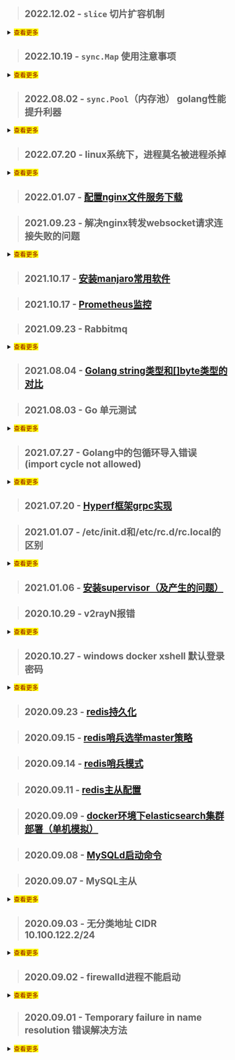 <!--
// 内容折叠显示
<details>
    <summary><mark><font color=darkred>查看更多</font></mark></summary>
    ...内容...    
</details>
-->

> ## 2022.12.02 - `slice` 切片扩容机制
<details>
    <summary><mark><font color=darkred>查看更多</font></mark></summary>
    
```
    
// 少于1024双倍扩容
// 大于1024
    (长度)*(1.25倍扩容，批量append时不乘该值)*(元素类型大小，如int64为8byte)
    然后去内存分配表(runtime/sizeclasses.go)查找大于并且最接近的内存增长分配值
    内存增长分配值/类型大小=容量
    
//一个一个append
  // 1024 * 1.25 * 4 = 5120 查表 5376/4 = 1344
  // 1024 * 1.25 * 8 = 10240 查表 10240/8 = 1280
    
//批量append
  // 1025 * 8 = 8200 查表 9472/8 = 1184
   
```
    
</details>

> ## 2022.10.19 - `sync.Map` 使用注意事项
<details>
    <summary><mark><font color=darkred>查看更多</font></mark></summary>

> 介绍

- 一句话总结：`为并发安全而生的map类型（原生map不支持并发读写）`
    ```
    sync.Map类似于一个map[interface{}]interface{}的map结构，但不同之处在于它本身实现了并发安全
    
    在没有并发需求的时候，比如局部变量，推荐都用map替代sync.Map.这么做有几点好处：
      1、类型安全，局部变量更好控制类型，甚至可以定义特定类型，无需assert强转。var s = x.(T)
      2、读写都可控，不涉及到锁，性能更好
    
    适用场景：
      1、多个goroutine并发对同一个map读写操作，sync.Map并发安全，且性能优于原生map+互斥锁 或读写锁
      2、读多写少，一次写入，多次读取
    ```

> 使用建议

- 避免多层`sync.Map`嵌套使用，如：`sync.Map<key,sync.Map>`
    - 为什么？
        - 1：增加维护难度
        - 2：每层value都需要强转，类型安全问题

> 遇到的问题：

- 操作原子性
    - 前置条件
        - `多核心并发时`
        - `runtime.GOMAXPROCS(1)`单核没有出现该问题
    - `多核并发`操作同一个sync.Map，会产生多次写入的问题
    - sync.Map Load/Store 只是并发安全（不会 panic），但并不保证操作的原子性
      ```
        代码示例： 
        ··· 
        var amap sync.Map 
        for i := 0; i < 100; i++ { 
            go func() { 
              tmp, ok := amap.Load("only")
              if ok { 
                  fmt.Println("已有值：", tmp)
              } else { 
                val := rand.Intn(10000)
                amap.Store("only", val)
                fmt.Println("写入值：", val)
              } 
            }()
        } 
        time.Sleep(time.Second * 10)
      ```
    - 怎么解决： `使用LoadOrStore方法存储`
        - 细节： `sync.Map中的tryLoadOrStore是原子操作，LoadOrStore使用其实现`
      ```
      代码示例：
      ···
      var amap sync.Map
      for i := 0; i < 100; i++ {
          go func() {
              val := rand.Intn(10000)
              tmp, loaded := amap.LoadOrStore("only",val)
              if loaded {
                  fmt.Println("已有值：", tmp)
              } else {
                  fmt.Println("写入值：", val)
              }
          }()
      }
      time.Sleep(time.Second * 10)
      ```

引用文章：https://zhuanlan.zhihu.com/p/402173031

</details>

> ## 2022.08.02 - `sync.Pool`（内存池） golang性能提升利器
<details>
    <summary><mark><font color=darkred>查看更多</font></mark></summary>

> [sync.Pool(点击查看详细)](./my/golang/sync_pool)是什么呢？

sync.pool是Go1.3发布的一个特性，它是一个临时对象存储池

> 为什么需要sync.pool呢

- 一句话总结：`保存和复用临时对象，减少内存分配，降低GC压力`
    - 代码中频繁的创建对象和回收内存，造成了GC的压力；
    - 而sync.pool可以缓存对象暂时不用但是之后会用到的对象，并且不需要重新分配内存；
    - 这在很大程度上降低了GC的压力，并且提高了程序的性能

> 注意点

- 每次 `Get` 获取的对象，使用前需要重置
    - 注意将使用完的对象 `Put` 回对象池
        - 有 `Get` , `Put` 才是一个完整的生命周期，如果只取不存，那这组件不是白用了嘛

> 遇到的问题

- golang `-race` 与 `sync.Pool` 冲突
    - 环境：
        - 在编译时启用数据竞争检测（race data check） `-race`
          ```shell
          go build -race main.go
          ```
    - 问题：
        - `sync.Pool`一直在创建资源（New）
    - 为什么产生？
        - `寻找答案中。。。`

</details>

> ## 2022.07.20 - linux系统下，进程莫名被进程杀掉
<details>
    <summary><mark><font color=darkred>查看更多</font></mark></summary>

- 原因：

    - 进程被系统杀掉，内存不够
        - `free -lm` 命令查看实际内存大小（实际和虚拟）
    - 排查过程
        - 一直以为是程序问题，排查了代码没有发现异常，而且日志、命令行输出也全部没有。
        - 每次服务连接失败时，`ps -ef | grep 进程名` 查看进程都没有找到，通过网上搜索可能是linux系统把进程杀掉了。
        - 查看被系统杀掉进程日志的命令：  `egrep -i -r 'killed process' /var/log` （只有root权限才可以查看），
        - 发现确实有被杀掉的进程，而且时间也对的上，到这知道原来是linux杀掉的进程。
        - 后来通过了解，linux 会检测内存的变化，如果发现内存使用过大的进程，会被杀掉，保护系统正常运行。

- 解决：

    - [设置虚拟内存](./my/linux/swap.md)

</details>

> ## 2022.01.07 - [配置nginx文件服务下载](http://note.youdao.com/noteshare?id=2ba9623ee8621809d2541f232f1f5726&sub=857211A2DB25449582074136DD924FA1)

> ## 2021.09.23 - 解决nginx转发websocket请求连接失败的问题
<details>
    <summary><mark><font color=darkred>查看更多</font></mark></summary>

- 修改对应的nginx conf文件

```
server
{
    ···
    
    location /
    {
        // 加上下面这两行代码，websocket连接就可以了
        // 没有深入探究，可能是转发时把部分头信息丢了？
        proxy_set_header Upgrade $http_upgrade;
        proxy_set_header Connection "upgrade";
        proxy_pass http://127.0.0.1:8000;
    }
    
   ···
}
```

</details>


> ## 2021.10.17 - [安装manjaro常用软件](./my/manjaro/software.md)

> ## 2021.10.17 - [Prometheus监控](./my/prometheus/prometheus.md)

> ## 2021.09.23 - Rabbitmq
<details>
    <summary><mark><font color=darkred>查看更多</font></mark></summary>

- [rabbitmq延时消息的原理及实现](http://note.youdao.com/noteshare?id=fb75e1177ffaa53593214ea415405106&sub=47355B80A0D84224A1A88D4365C289E8)
- [rabbitmq核心概念](http://note.youdao.com/noteshare?id=b64b9c624838aa0370ecf19f9213e868&sub=wcp1626661769638165)
- [rabbitmq各个参数](http://note.youdao.com/noteshare?id=6cecdcf8dc98f23b2cf1253be8f0b490&sub=8214D8AB92E84A43B8CEA74C8C349560)
- [rabbitmq如何保证消息不丢失](http://note.youdao.com/noteshare?id=ce92a54f672faa4f6324e73aa85f7402&sub=AB135FF24D444B9AAA6DD07515B69E85)

</details>

> ## 2021.08.04 - [Golang string类型和[]byte类型的对比](./my/golang/string_byte)

> ## 2021.08.03 - Go 单元测试

<details>
    <summary><mark><font color=darkred>查看更多</font></mark></summary>

- Go语言拥有一套单元测试和性能测试系统，仅需要添加很少的代码就可以快速测试一段需求代码。
- go test 命令，会自动读取源码目录下面名为 *_test.go 的文件，生成并运行测试用的可执行文件。

这里介绍几个常用的参数：

```
-bench regexp : 性能测试，支持表达式对测试函数进行筛选。`-bench .` 则是对所有的benchmark函数测试;
-run regexp : 只运行 regexp 匹配的函数，例如 `-run=Array` 那么就执行包含有 Array 开头的函数；
-benchmem:性能测试的时候显示测试函数的内存分配的统计信息
-cover : 开启测试覆盖率；
-v : 显示测试的详细信息;
-count=1 : 禁用测试缓存; 
```

> 参考文章
[go Test Benchmark 性能测试](https://blog.csdn.net/luolianxi/article/details/105458889)
</details>

> ## 2021.07.27 - Golang中的包循环导入错误(import cycle not allowed)
<details>
    <summary><mark><font color=darkred>查看更多</font></mark></summary>

- 在go开发中,使用import导入相应包时,有时会碰到 `import cycle not allowed` 这个错误
- 错误产生的原因在于,你导入的包和你当前的包,互相导入(依赖)
- 这里举一个例子:

`Test/A`

```
package A

import "Test/B"
```

`Test/B`

```
package B

import "Test/A"
```

- 这里发生了什么?
    - A导入B
    - B又导入A
    - 致使两个包相互依赖,互相导入,从而出现 `import cycle not allowed` 这个错误
- 解决办法
    - 做好项目的包规划,有冲突的引用方法新建一个包,解决循环导入的错误
    - 网上有通过 `interface(接口)` 的方法解决这个问题,但我认为这样增加了复杂度,将简单的问题复杂化了

</details>

> ## 2021.07.20 - [Hyperf框架grpc实现](./my/sourceAnalysis/hyperf-grpc)

> ## 2021.01.07 - /etc/init.d和/etc/rc.d/rc.local的区别
<details>
  <summary><mark><font color=darkred>查看更多</font></mark></summary>

- /etc/init.d 是一个目录（这个目录里面用于放置shell脚本，注意是脚本）：
    - 是/etc/rc.d/init.d的软链接
    - 这些脚本是启动脚本，用于Linux中服务的启动、停止、重启
    - 比如各种Linux中的服务都会有启动脚本放在这里，像是ssh服务的文件sshd，nginx、php-fpm的启动文件
- /etc/rc.d/rc.local 是一个文件（这个文件用于用户自定义开机启动程序）
    - 也就是说用户可以把需要开机启动的命令、运行可执行脚本的命令写入这个文件，这样就可以在系统启动时自动执行这个命令
    - 比如把一个shell脚本的完整路径写入这个文件，那这个shell脚本就会在开机后自动执行

- 为了方便理解，这里我们放一个详细介绍Linux启动流程的链接
    - [进去看看](./my/knowledgePoint/linuxStartProcessFlow)

</details>

> ## 2021.01.06 - [安装supervisor（及产生的问题）](./interview/linux?id=安装Supervisor)

> ## 2020.10.29 - v2rayN报错

<details>
  <summary><mark><font color=darkred>查看更多</font></mark></summary>

- 报错内容：

    ```
    failed to read response header > websocket: close 1000 (normal)
    ```
- 错误原因：系统时间与服务器时间不一致
- 解决办法：校准系统时间

</details>

> ## 2020.10.27 - windows docker xshell 默认登录密码

<details>
  <summary><mark><font color=darkred>查看更多</font></mark></summary>

- boot2docker用户和密码

| 用户    | 密码   | 进入方式 |
|--------|--------|------|
| docker | tcuser | ssh  |
| root   |        | command：sudo -i (docker用户下执行)  |

</details>

> ## 2020.09.23 - [redis持久化](./interview/redis?id=持久化)

> ## 2020.09.15 - [redis哨兵选举master策略](./interview/redis?id=哨兵选举策略)

> ## 2020.09.14 - [redis哨兵模式](./interview/redis?id=哨兵配置)

> ## 2020.09.11 - [redis主从配置](./interview/redis?id=主从配置)

> ## 2020.09.09 - [docker环境下elasticsearch集群部署（单机模拟）](./interview/elasticsearch?id=docker环境下集群部署（单机模拟）)

> ## 2020.09.08 - [MySQLd启动命令](./interview/mysql/mysql?id=mysqld启动命令)

> ## 2020.09.07 - MySQL主从

<details>
  <summary><mark><font color=darkred>查看更多</font></mark></summary>

- MySQL主从服务器配置
    - MySQL版本：8.0.21
    - [主从同步的机制](./interview/mysql/mysql?id=数据库主从复制原理)
    - [步骤](./interview/mysql/mysql?id=主从复制操作)

</details>

> ## 2020.09.03 - 无分类地址 CIDR 10.100.122.2/24

<details>
  <summary><mark><font color=darkred>查看更多</font></mark></summary>

- 无分类地址 CIDR

  正因为 IP 分类存在许多缺点，所以后面提出了无分类地址的方案，即 CIDR。

  这种方式不再有分类地址的概念，32 比特的 IP 地址被划分为两部分，前面是网络号，后面是主机号。

  “ 怎么划分网络号和主机号的呢？ ” 表示形式 a.b.c.d/x，其中 /x 表示前 x 位属于网络号， x 的范围是 0 ~ 32，这就使得 IP 地址更加具有灵活性。

  比如 10.100.122.2/24，这种地址表示形式就是 CIDR，/24 表示前 24 位是网络号，剩余的 8 位是主机号。

  ![cidr](../../images/cidr.jpg)

</details>

> ## 2020.09.02 - firewalld进程不能启动

<details>
  <summary><mark><font color=darkred>查看更多</font></mark></summary>

- firewalld进程启动不了（报错超时）[参考链接](https://blog.csdn.net/crynono/article/details/76132611)

    - 报错信息如下
    ```
    [root@VM_0_6_centos ~]#  systemctl status firewalld 
    ● firewalld.service - firewalld - dynamic firewall daemon
    Loaded: loaded (/usr/lib/systemd/system/firewalld.service; disabled; vendor preset: enabled)
    Active: failed (Result: timeout) since Wed 2020-09-02 10:19:58 CST; 4s ago
        Docs: man:firewalld(1)
    Process: 31626 ExecStart=/usr/sbin/firewalld --nofork --nopid $FIREWALLD_ARGS (code=exited, status=0/SUCCESS)
    Main PID: 31626 (code=exited, status=0/SUCCESS)

    Sep 02 10:18:28 VM_0_6_centos systemd[1]: Starting firewalld - dynamic firewall daemon...
    Sep 02 10:18:28 VM_0_6_centos firewalld[31626]: WARNING: AllowZoneDrifting is enabled. This is considered an insecure configuration option. It will be removed in a future release. Please consider disabling it now.
    Sep 02 10:19:58 VM_0_6_centos systemd[1]: firewalld.service start operation timed out. Terminating.
    Sep 02 10:19:58 VM_0_6_centos systemd[1]: Failed to start firewalld - dynamic firewall daemon.
    Sep 02 10:19:58 VM_0_6_centos systemd[1]: Unit firewalld.service entered failed state.
    Sep 02 10:19:58 VM_0_6_centos systemd[1]: firewalld.service failed.

    ```
- 执行以下命令后，恢复running：
    ```
    systemctl stop firewalld;pkill -f firewalld;systemctl start firewalld
    ```
    - 对于该解决方法，网上的解释
    ```
    该方法参考来源：

    http://centosfaq.org/centos/centos-7-firewalldservice-operation-time-out-systemctl-firewalld-issues/

    来自官方的faq,给了一些解释： systemd didn’t know about the process that it didn’t start in the first place of course
    ```

</details>

> ## 2020.09.01 - Temporary failure in name resolution 错误解决方法

<details>
  <summary><mark><font color=darkred>查看更多</font></mark></summary>

- 问题产生： DNS服务器地址失效

- 解决： 更换新的DNS服务器地址

```
/etc/resolv.conf // 它是DNS客户机配置文件，用于设置DNS服务器的IP地址及DNS域名
nameserver 202.102.192.68
```

</details>
